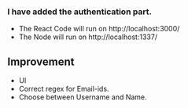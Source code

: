 ### I have added the authentication part. 
- The React Code will run on http://localhost:3000/
- The Node will run on http://localhost:1337/
## Improvement
- UI
- Correct regex for Email-ids.
- Choose between Username and Name.